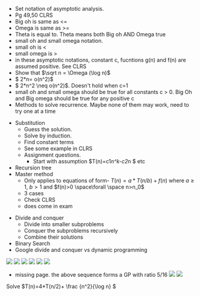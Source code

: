 * Set notation of asymptotic analysis.
* Pg 49,50 CLRS
* Big oh is same as <=
* Omega is same as >=
* Theta is equal to. Theta means both Big oh AND Omega true
* small oh and small omega notation.
* small oh is <
* small omega is >
* in these asymptotic notations, constant c, fucntions g(n) and f(n) are assumed positive. See CLRS
* Show that $\sqrt n = \Omega (\log n)$
* $ 2*n= o(n^2)$
* $ 2*n^2 \neq o(n^2)$. Doesn't hold when c=1
* small oh and small omega should be true for all constants c > 0. Big Oh and Big omega should be true for any positive c
* Methods to solve recurrence. Maybe none of them may work, need to try one at a time
- Substitution
  - Guess the solution.
  - Solve by induction.
  - Find constant terms
  - See some example in CLRS
  - Assignment questions.
    * Start with assumption $T(n)=c1*n^k-c2*n $ etc
- Recursion tree
- Master method
  - Only applies to equations of form-
    $T(n)=a*T(n/b)+f(n)$ where $a\geq	1$, $b>	1$ and $f(n)>0 \space\forall \space	n>n_0$
  - 3 cases
  - Check CLRS
  - does come in exam
* Divide and conquer
  - Divide into smaller subproblems
  - Conquer the subproblems recursively
  - Combine their solutions
* Binary Search
* Google divide and conquer vs dynamic programming

![](images/image0000.jpg)
![](images/image0001.jpg)
![](images/image0002.jpg)
![](images/image0003.jpg)
![](images/image0004.jpg)
![](images/image0005.jpg)
* missing page. the above sequence forms  a GP with ratio $5/16$
![](images/image0006.jpg)
![](images/image0007.jpg)

Solve $T(n)=4*T(n/2)+ \frac {n^2}{\log n} $
